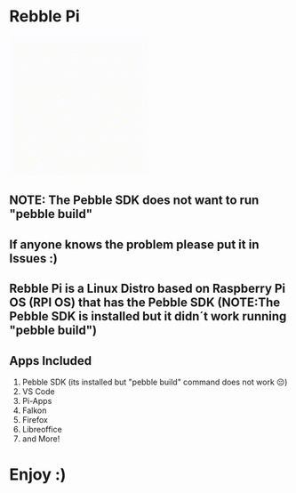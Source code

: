 <h1>Rebble Pi</h1>
<img src="Rebble Pi GIF.gif" alt="Showcase Logo" style="width:250px;height:250px;">
<h2>NOTE: The Pebble SDK does not want to run "pebble build"</h2>
<h2>If anyone knows the problem please put it in Issues :)</h2>
<h2>Rebble Pi is a Linux Distro based on Raspberry Pi OS (RPI OS) that has the Pebble SDK (NOTE:The Pebble SDK is installed but it didn´t work running "pebble build")</h2>
<h2>Apps Included</h2>
<ol>
  <li>Pebble SDK (its installed but "pebble build" command does not work 😔)</li>
  <li>VS Code</li>
  <li>Pi-Apps</li>
  <li>Falkon</li>
  <li>Firefox</li>
  <li>Libreoffice</li>
  <li>and More!</li>
</ol>
<h1>Enjoy :)</h1>
